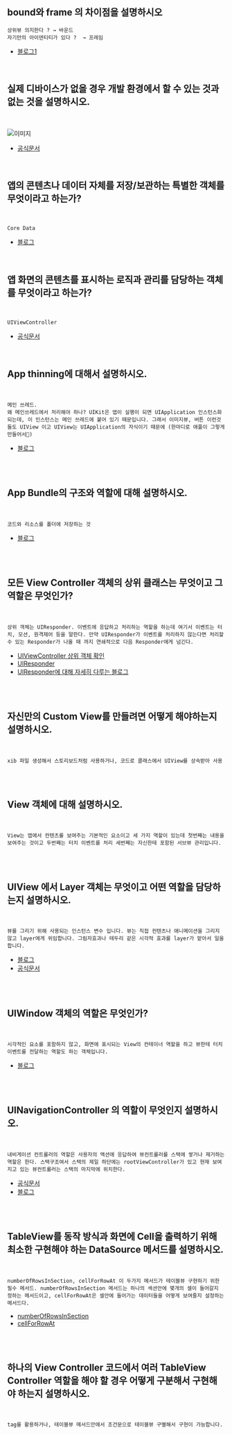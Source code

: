 ## bound와 frame 의 차이점을 설명하시오  
  
    상위뷰 의지한다 ? → 바운드
    자기만의 아이덴티티가 있다 ?  → 프레임

- [블로그1](https://zeddios.tistory.com/203)
<br>

## 실제 디바이스가 없을 경우 개발 환경에서 할 수 있는 것과 없는 것을 설명하시오.
<br>

![이미지](https://user-images.githubusercontent.com/67938946/154877256-6b20ca74-dda6-4d74-87be-07e6c1af6eef.png)

- [공식문서](https://developer.apple.com/library/archive/documentation/IDEs/Conceptual/iOS_Simulator_Guide/TestingontheiOSSimulator/TestingontheiOSSimulator.html)
<br>

## 앱의 콘텐츠나 데이터 자체를 저장/보관하는 특별한 객체를 무엇이라고 하는가?
<br>
    
    Core Data

- [블로그](https://zeddios.tistory.com/987)
<br>

## 앱 화면의 콘텐츠를 표시하는 로직과 관리를 담당하는 객체를 무엇이라고 하는가?
<br>

    UIViewController

- [공식문서](https://developer.apple.com/library/archive/featuredarticles/ViewControllerPGforiPhoneOS/index.html#//apple_ref/doc/uid/TP40007457-CH2-SW1)
<br>

## App thinning에 대해서 설명하시오.
<br>

    메인 쓰레드.
    왜 메인쓰레드에서 처리해야 하나? UIKit은 앱이 실행이 되면 UIApplication 인스턴스화 되는데, 이 인스턴스는 메인 쓰레드에 붙어 있기 때문입니다. 그래서 이미지뷰, 버튼 이런것들도 UIView 이고 UIView는 UIApplication의 자식이기 때문에 (한마디로 애플이 그렇게 만들어서🤬)
    
- [블로그](https://zeddios.tistory.com/519)
<br>
<br>

## App Bundle의 구조와 역할에 대해 설명하시오.
<br>

    코드와 리소스를 폴더에 저장하는 것

- [블로그](https://sihyungyou.github.io/iOS-app-bundle/)
<br>
<br>

## 모든 View Controller 객체의 상위 클래스는 무엇이고 그 역할은 무엇인가?
<br>

    상위 객체는 UIResponder. 이벤트에 응답하고 처리하는 역할을 하는데 여기서 이벤트는 터치, 모션, 원격제어 등을 말한다. 만약 UIResponder가 이벤트를 처리하지 않는다면 처리할 수 있는 Responder가 나올 때 까지 연쇄적으로 다음 Responder에게 넘긴다.

- [UIViewController 상위 객체 확인](https://developer.apple.com/documentation/uikit/uiviewcontroller)
- [UIResponder](https://developer.apple.com/documentation/uikit/uiresponder)
- [UIResponder에 대해 자세히 다루는 블로그](https://jcsoohwancho.github.io/2019-07-25-Responder%EC%99%80-Responder-Chain,-%EA%B7%B8%EB%A6%AC%EA%B3%A0-First-Responder/)

<br>
<br>

## 자신만의 Custom View를 만들려면 어떻게 해야하는지 설명하시오.
<br>

    xib 파일 생성해서 스토리보드처럼 사용하거나, 코드로 클래스에서 UIView를 상속받아 사용

<br>
<br>

## View 객체에 대해 설명하시오.
<br>

    View는 앱에서 컨텐츠롤 보여주는 기본적인 요소이고 세 가지 역할이 있는데 첫번째는 내용을 보여주는 것이고 두번째는 터치 이벤트를 처리 세번째는 자신한테 포함된 서브뷰 관리입니다.

<br>
<br>

## UIView 에서 Layer 객체는 무엇이고 어떤 역할을 담당하는지 설명하시오.
<br>

    뷰를 그리기 위해 사용되는 인스턴스 변수 입니다. 뷰는 직접 컨텐츠나 애니메이션을 그리지 않고 layer에게 위임합니다. 그림자효과나 테두리 같은 시각적 효과를 layer가 맡아서 일을 합니다.

- [블로그](https://babbab2.tistory.com/53)
- [공식문서](https://developer.apple.com/documentation/uikit/uiview/1622436-layer)
<br>
<br>

## UIWindow 객체의 역할은 무엇인가?
<br>

    시각적인 요소를 포함하지 않고, 화면에 표시되는 View의 컨테이너 역할을 하고 뷰한테 터치 이벤트를 전달하는 역할도 하는 객체입니다.

- [블로그](https://woozzang.tistory.com/143)
<br>
<br>

## UINavigationController 의 역할이 무엇인지 설명하시오.
<br>

    내비게이션 컨트롤러의 역할은 사용자의 액션에 응답하여 뷰컨트롤러를 스택에 쌓거나 제거하는 역할은 한다. 스택구조여서 스택의 제일 하단에는 rootViewController가 있고 현재 보여지고 있는 뷰컨트롤러는 스택의 마지막에 위치한다.

- [공식문서](https://developer.apple.com/documentation/uikit/uinavigationcontroller)
- [블로그](https://ttuk-ttak.tistory.com/49)

<br>
<br>

## TableView를 동작 방식과 화면에 Cell을 출력하기 위해 최소한 구현해야 하는 DataSource 메서드를 설명하시오.
<br>

    numberOfRowsInSection, cellForRowAt 이 두가지 메서드가 테이블뷰 구현하기 위한 필수 메서드. numberOfRowsInSection 메서드는 하나의 섹션안에 몇개의 셀이 들어갈지 정하는 메서드이고, cellForRowAt은 셀안에 들어가는 데이터들을 어떻게 보여줄지 설정하는 메서드다.
- [numberOfRowsInSection](https://developer.apple.com/documentation/uikit/uitableviewdatasource/1614931-tableview)
- [cellForRowAt](https://developer.apple.com/documentation/uikit/uitableviewdatasource/1614861-tableview)

<br>
<br>

## 하나의 View Controller 코드에서 여러 TableView Controller 역할을 해야 할 경우 어떻게 구분해서 구현해야 하는지 설명하시오.
<br>

    tag를 활용하거나, 테이블뷰 메서드안에서 조건문으로 테이블뷰 구별해서 구현이 가능합니다.

<br>
<br>
